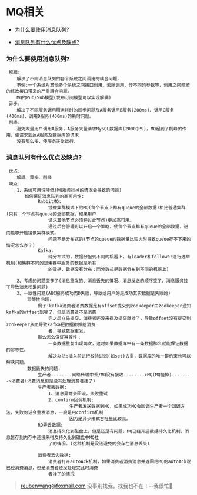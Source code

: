 # MQ相关

 - [为什么要使用消息队列?](#为什么要使用消息队列?)
 
 - [消息队列有什么优点及缺点?](#消息队列有什么优点及缺点?)
 
 ### 为什么要使用消息队列?
 
     解耦:
        解决了不同消息队列的各个系统之间调用的耦合问题.
        事例:一个系统对其他多个系统之间接口调用、去除调用、传不同的参数等，调用之间频繁的修改接口带来的严重耦合问题。
        MQ的Pub/Sub模型(发布订阅模型可以实现解耦)
     异步:
        解决了不同服务调用服务耗时的同步问题及A服务调用B服务(200ms)、调用C服务(400ms)、调用D服务(400ms)的耗时问题。
     削峰:
        避免大量用户调用A服务，A服务大量请求MySQL数据库(2000QPS)，MQ起到了削峰的作用，使请求到达A服务及数据库的请求
        没有那么多，使服务正常运行。   

 ### 消息队列有什么优点及缺点?
     
     优点:
        解耦、异步、削峰
     缺点:
        1、系统可用性降低(MQ服务挂掉的情况会导致的问题)
           如何保证消息队列的高可用性:
                RabbitMQ:
                    镜像集群模式下的MQ(每个节点上都有queue的全部数据)相比普通集群(只有一个节点有queue的全部数据，如果用户
                    请求其他节点必须经过此节点)更加高可用。
                    通过后台管理可以开启一个策略，使每个节点都有queue的全部数据，进而能够开启镜像集群模式。
                    问题不是分布式的(节点的queue的数据量比较大时导致queue存不下来的情况怎么办？)
                Kafka:
                    纯分布式的，数据分担到不同的机器上，有leader和follower进行选举机制(和集群不同的是集群中服务的数据是所有
                    的数据，数据没有分布；而分数式是数据分布到不同的机器上)
        
        2、考虑的问题变多了(消息重发的、消息丢失的情况、消息发送的顺序变了、消息服务挂了导致消息积累问题)        
        3、一致性问题(ABC服务成功而D失败，导致给用户的是成功其实数据是失败的)
            幂等性问题:
                例子:kafka消费者消费数据是有offset提交到zookeeper由zookeeper通知kafka的offset到哪了，但是消费者不是消费
                    完之后立马提交，消费者还没来得及提交就挂了，导致offset没有提交到zookeeper从而导致kafka把数据都推给消费
                    者，导致数据重发。
                那么怎么保证幂等性：
                    一条数据重复出现两次，这时如果数据库中有一条数据那么就能保证数据的幂等性。
                    解决办法:插入前进行校验过滤(如set)去重，数据库的唯一键约束也可以解决问题。
            数据丢失的问题:
                生产者--------网络传输中丢/MQ没有接收-------->MQ(MQ挂掉)-------->消费者(消费消息但是没有处理消费者挂了)              
                生产者丢数据:
                    1、消息异常会回滚，失败重试
                    2、confirm回调机制:
                            生产者发送数据到MQ，如果成功MQ会回调生产者一个回调方法，失败的话会重发消息，一般是用confirm机制
                            因为是异步形式吞吐量比较高。
                RQ弄丢数据:
                    消息持久化到磁盘上，但是还是有问题，MQ已经开启数据持久化机制，消息暂存到内存中还没来得及持久化到磁盘中MQ挂
                    了的情况。(这种机制是没法避免的会存在消息丢失)
                
                消费者丢失数据:
                    消费者打开autoAck机制，如果消费者消费消息并返回给MQ的autoAck说已经消费消息，但是消费者还没处理完此时消费
                    者挂了的情况                    
                    
                    
                    
                    
                    
                    
                    
                    
                    
                    
                    
                    
                    
                    
                    
                    
                    
                    
                    
                    
                    
                    
                    
                    
                    
                    
                    
     

> reubenwang@foxmail.com
> 没事别找我，找我也不在！--我很忙🦆